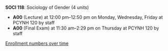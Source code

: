 **SOCI 118**: Sociology of Gender (4 units)

- **A00** (Lecture) at 12:00 pm–12:50 pm on Monday, Wednesday, Friday at PCYNH 120 by staff
- **A00** (Final Exam) at 11:30 am–2:29 pm on Thursday at PCYNH 120 by staff

[Enrollment numbers over time](./SOCI118.tsv)
